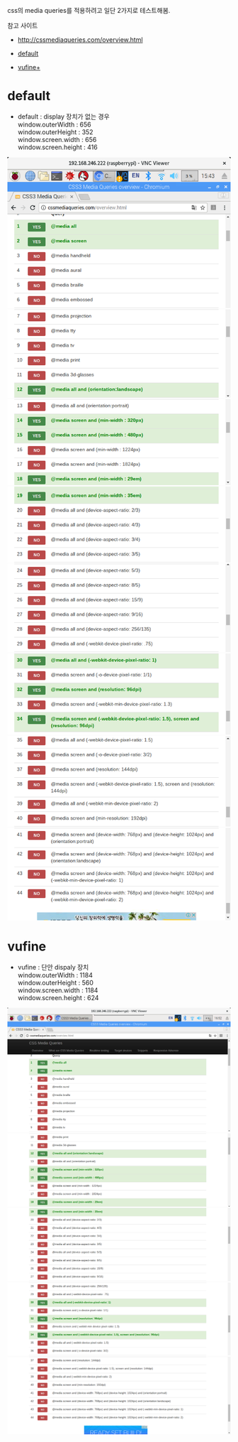 css의 media queries를 적용하려고 일단 2가지로 테스트해봄. 

참고 사이트 
 - http://cssmediaqueries.com/overview.html

* [default](./resolution.html#defalut)

* [vufine+](./resolution.html#vufine)

# default

* default : display 장치가 없는 경우  
window.outerWidth : 656  
window.outerHeight : 352  
window.screen.width : 656  
window.screen.height : 416  

![Image](../images/default_1.png)
![Image](../images/default_2.png)
![Image](../images/default_3.png)
![Image](../images/default_4.png)
![Image](../images/default_5.png)
![Image](../images/default_6.png)
![Image](../images/default_7.png)
![Image](../images/default_8.png)

# vufine

* vufine : 단안 dispaly 장치  
window.outerWidth : 1184  
window.outerHeight : 560  
window.screen.width : 1184  
window.screen.height : 624  

![Image](../images/vufine_1.png)
![Image](../images/vufine_2.png)
![Image](../images/vufine_3.png)
![Image](../images/vufine_4.png)
![Image](../images/vufine_5.png)


